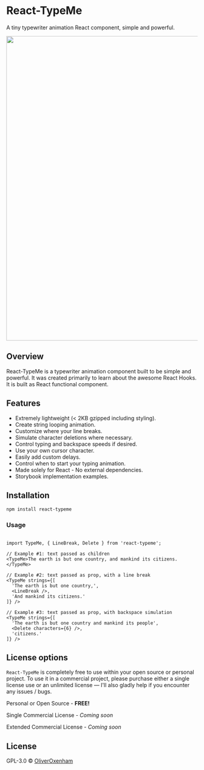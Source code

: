 # React-TypeMe

A tiny typewriter animation React component, simple and powerful.

<img src="https://raw.githubusercontent.com/oliverox/react-typeme/master/demo.gif" width="800">

## Overview

React-TypeMe is a typewriter animation component built to be simple and powerful. 
It was created primarily to learn about the awesome React Hooks. It is built as React functional component.


## Features

* Extremely lightweight (< 2KB gzipped including styling).
* Create string looping animation.
* Customize where your line breaks.
* Simulate character deletions where necessary.
* Control typing and backspace speeds if desired.
* Use your own cursor character.
* Easily add custom delays.
* Control when to start your typing animation.
* Made solely for React - No external dependencies.
* Storybook implementation examples.

## Installation

```bash
npm install react-typeme
```

### Usage

```JSX

import TypeMe, { LineBreak, Delete } from 'react-typeme';

// Example #1: text passed as children
<TypeMe>The earth is but one country, and mankind its citizens.</TypeMe>

// Example #2: text passed as prop, with a line break
<TypeMe strings={[
  'The earth is but one country,', 
  <LineBreak />, 
  'And mankind its citizens.'
]} />

// Example #3: text passed as prop, with backspace simulation
<TypeMe strings={[
  'The earth is but one country and mankind its people', 
  <Delete characters={6} />, 
  'citizens.'
]} />

```

## License options
`React-TypeMe` is completely free to use within your open source or personal project. To use it in a commercial project, please purchase either a single license use or an unlimited license &mdash; I'll also gladly help if you encounter any issues / bugs.

Personal or Open Source - **FREE!**

Single Commercial License - *Coming soon*

Extended Commercial License - *Coming soon*


## License
GPL-3.0 © [OliverOxenham](mailto:oliver.oxenham+typeme@gmail.com)